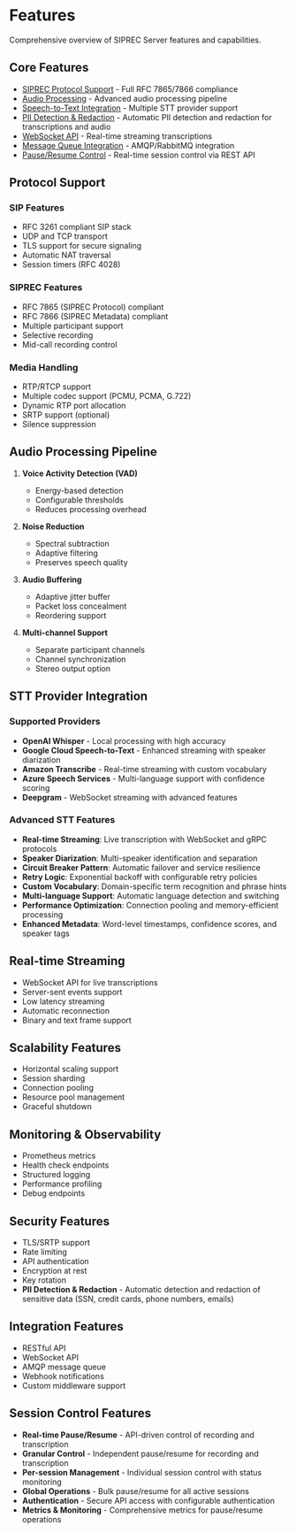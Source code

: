 # Features

Comprehensive overview of SIPREC Server features and capabilities.

## Core Features

- [SIPREC Protocol Support](SIPREC.md) - Full RFC 7865/7866 compliance
- [Audio Processing](AUDIO_PROCESSING.md) - Advanced audio processing pipeline
- [Speech-to-Text Integration](STT_PROVIDERS.md) - Multiple STT provider support
- [PII Detection & Redaction](PII_DETECTION.md) - Automatic PII detection and redaction for transcriptions and audio
- [WebSocket API](WEBSOCKET_API.md) - Real-time streaming transcriptions
- [Message Queue Integration](AMQP_GUIDE.md) - AMQP/RabbitMQ integration
- [Pause/Resume Control](PAUSE_RESUME_API.md) - Real-time session control via REST API

## Protocol Support

### SIP Features
- RFC 3261 compliant SIP stack
- UDP and TCP transport
- TLS support for secure signaling
- Automatic NAT traversal
- Session timers (RFC 4028)

### SIPREC Features
- RFC 7865 (SIPREC Protocol) compliant
- RFC 7866 (SIPREC Metadata) compliant
- Multiple participant support
- Selective recording
- Mid-call recording control

### Media Handling
- RTP/RTCP support
- Multiple codec support (PCMU, PCMA, G.722)
- Dynamic RTP port allocation
- SRTP support (optional)
- Silence suppression

## Audio Processing Pipeline

1. **Voice Activity Detection (VAD)**
   - Energy-based detection
   - Configurable thresholds
   - Reduces processing overhead

2. **Noise Reduction**
   - Spectral subtraction
   - Adaptive filtering
   - Preserves speech quality

3. **Audio Buffering**
   - Adaptive jitter buffer
   - Packet loss concealment
   - Reordering support

4. **Multi-channel Support**
   - Separate participant channels
   - Channel synchronization
   - Stereo output option

## STT Provider Integration

### Supported Providers
- **OpenAI Whisper** - Local processing with high accuracy
- **Google Cloud Speech-to-Text** - Enhanced streaming with speaker diarization
- **Amazon Transcribe** - Real-time streaming with custom vocabulary
- **Azure Speech Services** - Multi-language support with confidence scoring
- **Deepgram** - WebSocket streaming with advanced features

### Advanced STT Features
- **Real-time Streaming**: Live transcription with WebSocket and gRPC protocols
- **Speaker Diarization**: Multi-speaker identification and separation
- **Circuit Breaker Pattern**: Automatic failover and service resilience
- **Retry Logic**: Exponential backoff with configurable retry policies
- **Custom Vocabulary**: Domain-specific term recognition and phrase hints
- **Multi-language Support**: Automatic language detection and switching
- **Performance Optimization**: Connection pooling and memory-efficient processing
- **Enhanced Metadata**: Word-level timestamps, confidence scores, and speaker tags

## Real-time Streaming

- WebSocket API for live transcriptions
- Server-sent events support
- Low latency streaming
- Automatic reconnection
- Binary and text frame support

## Scalability Features

- Horizontal scaling support
- Session sharding
- Connection pooling
- Resource pool management
- Graceful shutdown

## Monitoring & Observability

- Prometheus metrics
- Health check endpoints
- Structured logging
- Performance profiling
- Debug endpoints

## Security Features

- TLS/SRTP support
- Rate limiting
- API authentication
- Encryption at rest
- Key rotation
- **PII Detection & Redaction** - Automatic detection and redaction of sensitive data (SSN, credit cards, phone numbers, emails)

## Integration Features

- RESTful API
- WebSocket API
- AMQP message queue
- Webhook notifications
- Custom middleware support

## Session Control Features

- **Real-time Pause/Resume** - API-driven control of recording and transcription
- **Granular Control** - Independent pause/resume for recording and transcription
- **Per-session Management** - Individual session control with status monitoring
- **Global Operations** - Bulk pause/resume for all active sessions
- **Authentication** - Secure API access with configurable authentication
- **Metrics & Monitoring** - Comprehensive metrics for pause/resume operations